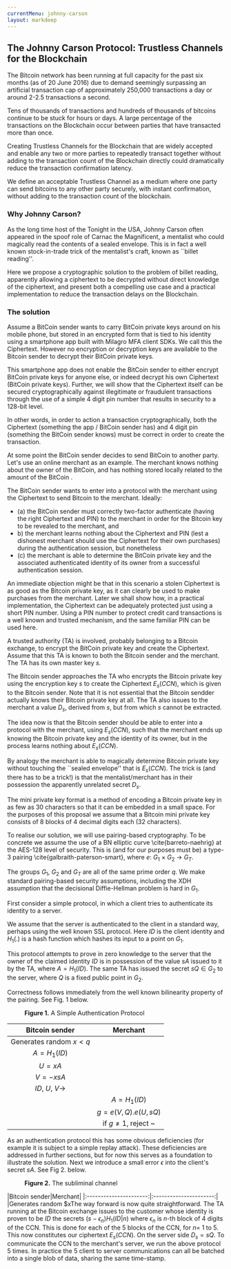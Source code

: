 ```yaml
---
currentMenu: johnny-carson
layout: markdeep
---
```

<style>h1:before, h2:before, h3:before { content: none; }</style>
<div id="generated-toc" class="generate_from_h2" class="generate_from_h3"></div>

## The Johnny Carson Protocol: Trustless Channels for the Blockchain

The Bitcoin network has been running at full capacity for the past six months (as of 20 June 2016) due to demand seemingly surpassing an artificial transaction cap of approximately 250,000 transactions a day or around 2-2.5 transactions a second.

Tens of thousands of transactions and hundreds of thousands of bitcoins continue to be stuck for hours or days. A large percentage of the transactions on the Blockchain occur between parties that have transacted more than once.

Creating Trustless Channels for the Blockchain that are widely accepted and enable any two or more parties to repeatedly transact together without adding to the transaction count of the Blockchain directly could dramatically reduce the transaction confirmation latency.

We define an acceptable Trustless Channel as a medium where one party can send bitcoins to any other party securely, with instant confirmation, without adding to the transaction count of the blockchain.

### Why Johnny Carson?

As the long time host of the Tonight in the USA, Johnny Carson often appeared in the spoof role of Carnac the Magnificent, a mentalist who could magically read the contents of a sealed envelope. This is in fact a well known stock-in-trade trick of the mentalist's craft, known as ``billet reading''.

Here we propose a cryptographic solution to the problem of billet reading, apparently allowing a ciphertext to be decrypted without direct knowledge of the ciphertext, and present both a compelling use case and a practical implementation to reduce the transaction delays on the Blockchain.

### The solution

Assume a BitCoin sender wants to carry BitCoin private keys around on his mobile phone, but stored in an encrypted form that is tied to his identity using a smartphone app built with Milagro MFA client SDKs. We call this the Ciphertext. However no encryption or decryption keys are available to the Bitcoin sender to decrypt their BitCoin private keys.

This smartphone app does not enable the BitCoin sender to either encrypt BitCoin private keys for anyone else, or indeed decrypt his own Ciphertext (BitCoin private keys). Further, we will show that the Ciphertext itself can be secured cryptographically against illegitimate or fraudulent transactions through the use of a simple 4 digit pin number that results in security to a 128-bit level.

In other words, in order to action a transaction cryptographically, both the Ciphertext (something the app / BitCoin sender has) and 4 digit pin (something the BitCoin sender knows) must be correct in order to create the transaction.

At some point the BitCoin sender decides to send BitCoin to another party. Let's use an online merchant as an example. The merchant knows nothing about the owner of the BitCoin, and has nothing stored locally related to the amount of the BitCoin .

The BitCoin sender wants to enter into a protocol with the merchant using the Ciphertext to send Bitcoin to the merchant. Ideally:

- (a) the BitCoin sender must correctly two-factor authenticate (having the right Ciphertext and PIN) to the merchant in order for the Bitcoin key to be revealed to the merchant, and
- b) the merchant learns nothing about the Ciphertext and PIN (lest a dishonest merchant should use the Ciphertext for their own purchases) during the authentication session, but nonetheless
- (c) the merchant is able to determine the BitCoin private key and the associated authenticated identity of its owner from a successful authentication session.

An immediate objection might be that in this scenario a stolen Ciphertext is as good as the Bitcoin private key, as it can clearly be used to make purchases from the merchant. Later we shall show how, in a practical implementation, the Ciphertext can be adequately protected just using a short PIN number. Using a PIN number to protect credit card transactions is a well known and trusted mechanism, and the same familiar PIN can be used here.

A trusted authority (TA) is involved, probably belonging to a Bitcoin exchange, to encrypt the BitCoin private key and create the Ciphertext. Assume that this TA is known to both the Bitcoin sender and the merchant. The TA has its own master key $s$.

The Bitcoin sender approaches the TA who encrypts the Bitcoin private key using the encryption key $s$ to create the Ciphertext $E_s(CCN)$, which is given to the Bitcoin sender. Note that it is not essential that the Bitcoin sendder actually knows their Bitcoin private key at all. The TA also issues to the merchant a value $D_s$, derived from $s$, but from which $s$ cannot be extracted.

The idea now is that the Bitcoin sender should be able to enter into a protocol with the merchant, using $E_s(CCN)$, such that the merchant ends up knowing the Bitcoin private key and the identity of its owner, but in the process learns nothing about
$E_s(CCN)$.

By analogy the merchant is able to magically determine Bitcoin private key without touching the ``sealed envelope'' that is $E_s(CCN)$. The trick is (and there has to be a trick!) is that the mentalist/merchant has in their possession the apparently unrelated secret $D_s$.

The mini private key format is a method of encoding a Bitcoin private key in as few as 30 characters so that it can be embedded in a small space. For the purposes of this proposal we assume that a Bitcoin mini private key consists of 8 blocks of 4 decimal digits each (32 characters).

To realise our solution, we will use pairing-based cryptography. To be concrete we assume the use of a BN elliptic curve \cite{barreto-naehrig} at the AES-128 level of security. This is (and for our purposes must be) a type-3 pairing \cite{galbraith-paterson-smart}, where $e$: $G_1$ $\times$ $G_2$ $\rightarrow$ $G_T$.

The groups $G_1$, $G_2$ and $G_T$ are all of the same prime order $q$. We make standard pairing-based security assumptions, including the XDH assumption that the decisional Diffie-Hellman problem is hard in $G_1$.

First consider a simple protocol, in which a client tries to authenticate its identity to a server.

We assume that the server is authenticated to the client in a standard way, perhaps using the well known SSL protocol. Here $ID$ is the client identity and $H_1(.)$ is a hash function which hashes its input to a point on $G_1$.

This protocol attempts to prove in zero knowledge to the server that the owner of the claimed identity $ID$ is in possession of the value $sA$ issued to it by the TA, where $A=H_1(ID)$. The same TA has issued the secret $sQ \in G_2$ to the server, where $Q$ is a fixed public point in $G_2$.

Correctness follows immediately from the well known bilinearity property of the pairing. See Fig. 1 below.

<figure>
  <caption><strong>Figure 1.</strong> A Simple Authentication Protocol</caption>
</figure>

|Bitcoin sender|Merchant|
|:----------------------:|:----------------------:|
|Generates random $x<q$||
|$A=H_1(ID)$||
|$U=x{A}$||
|$V=-x{sA}$||
|$ID$, $U$, $V \rightarrow$||
| |$A=H_1(ID)$|
| |$g=e(V,Q).e(U,sQ)$|
| |if $g \ne 1$, reject ~|

As an authentication protocol this has some obvious deficiencies (for example it is subject to a simple replay attack). These deficiencies are addressed in further sections, but for now this serves as a foundation to illustrate the solution. Next we introduce a small error $\epsilon$ into the client's secret $sA$. See Fig 2. below.

<figure>
  <caption><strong>Figure 2.</strong> The subliminal channel</caption>
</figure>
|Bitcoin sender|Merchant|
|:----------------------:|:----------------------:|
|Generates random $x<q$||
|$A=H_1(ID)$||
|$U=x{A}$||
|$V=-x{(s-\epsilon)A}$||
|$ID$, $U$, $V \rightarrow$||
| |$A=H_1(ID)$|
| |$g=e(V,Q).e(U,sQ)=e(U,Q)^\epsilon$|
| |Solve for $\epsilon$|

The way forward is now quite straightforward. The TA running at the Bitcoin exchange issues to the customer whose identity is proven to be $ID$ the secrets ($s-\epsilon_n$)$H_1(ID|n)$ where $\epsilon_n$ is $n$-th block of 4 digits of the CCN. This is done
for each of the 5 blocks of the CCN, for $n=$ 1 to 5. This now constitutes our ciphertext $E_s(CCN)$. On the server side $D_s=sQ$. To communicate the CCN to the merchant's server, we run the above protocol
5 times. In practice the 5 client to server communications can all be batched into a single blob of data, sharing the same time-stamp.
